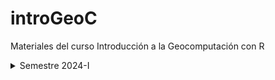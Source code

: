 # introGeoC

Materiales del curso Introducción a la Geocomputación con R

<details>
<summary> Semestre 2024-I</summary>


## Inicio del repositorio (Agosto 10, 2023)

- Curso para el Posgrado de Geografía de la UNAM, semestre 2024-1 

## Segunda Clase (Agosto 17, 2023)

- El folder ```/data/rspatial``` se encuentra en el Dropbox

## Tercera Clase (Agosto 24, 2023)

- Ejercicios 3 (Objetos I: vectores y matrices)

## Cuarta Clase (Septiembre 7, 2023)

- Ejercicios 4 (Objetos II: ```data.frame``` y ```list```)

## Quinta Clase (Septiembre 14, 2023)

- Crop dataset ```MOD13Q1.006.250m_16_days_NDVI.linear.tif``` con shapefile de ANP Cerro Mohinora

## Sexta Clase (Septiembre 21, 2023)

- Mapa interactivo de la distribución espacial de cines en la CDMX

## Séptima Clase (Septiembre 28, 2023)

- Sintaxis para definir una función, ejemplos y ejercicios

## Octava Clase (Octubre 6, 2023)

- ```<- function()``` más ejemplos; sintaxis ciclo ```for()```

## Novena Clase (Octubre 12, 2023)

- Ciclo ```for()``` con ejemplos y ejercicios 

## Décima Clase (Octubre 20, 2023)

- Operador ```if()```, ejemplos y ejercicios

## DécimaPrimera Clase (Octubre 26, 2023)

- Perfiles espectrales; ```extract()```, ```click()```

## DécimaSegunda Clase (Noviembre 9, 2023)

- ```myPrimerShiny()```

## DécimaTercera Clase (Noviembre 16, 2023)

- ```tmap()``` ejemplos y ejercicios
</details>